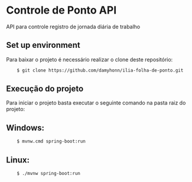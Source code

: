 # Controle de Ponto API

API para controle registro de jornada diária de trabalho


## Set up environment

Para baixar o projeto é necessário realizar o clone deste repositório:

```bash
    $ git clone https://github.com/damyhonn/ilia-folha-de-ponto.git
```

## Execução do projeto

Para iniciar o projeto basta executar o seguinte comando na pasta raiz do projeto:

## Windows:

```bash
    $ mvnw.cmd spring-boot:run
```

## Linux:

```bash
    $ ./mvnw spring-boot:run
```
